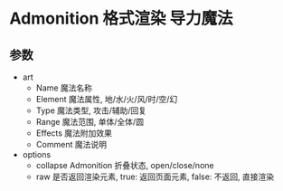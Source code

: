 # Admonition 格式渲染 导力魔法
## 参数
- art
  - Name 魔法名称
  - Element 魔法属性, 地/水/火/风/时/空/幻
  - Type 魔法类型, 攻击/辅助/回复
  - Range 魔法范围, 单体/全体/圆
  - Effects 魔法附加效果
  - Comment 魔法说明
- options
  - collapse Admonition 折叠状态, open/close/none
  - raw 是否返回渲染元素, true: 返回页面元素, false: 不返回, 直接渲染